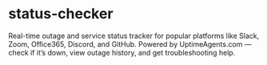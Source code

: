 # status-checker
Real-time outage and service status tracker for popular platforms like Slack, Zoom, Office365, Discord, and GitHub. Powered by UptimeAgents.com — check if it’s down, view outage history, and get troubleshooting help.
